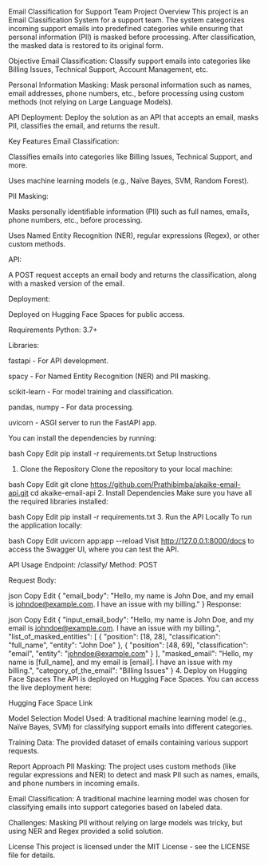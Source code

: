 Email Classification for Support Team
Project Overview
This project is an Email Classification System for a support team. The system categorizes incoming support emails into predefined categories while ensuring that personal information (PII) is masked before processing. After classification, the masked data is restored to its original form.

Objective
Email Classification: Classify support emails into categories like Billing Issues, Technical Support, Account Management, etc.

Personal Information Masking: Mask personal information such as names, email addresses, phone numbers, etc., before processing using custom methods (not relying on Large Language Models).

API Deployment: Deploy the solution as an API that accepts an email, masks PII, classifies the email, and returns the result.

Key Features
Email Classification:

Classifies emails into categories like Billing Issues, Technical Support, and more.

Uses machine learning models (e.g., Naïve Bayes, SVM, Random Forest).

PII Masking:

Masks personally identifiable information (PII) such as full names, emails, phone numbers, etc., before processing.

Uses Named Entity Recognition (NER), regular expressions (Regex), or other custom methods.

API:

A POST request accepts an email body and returns the classification, along with a masked version of the email.

Deployment:

Deployed on Hugging Face Spaces for public access.

Requirements
Python: 3.7+

Libraries:

fastapi - For API development.

spacy - For Named Entity Recognition (NER) and PII masking.

scikit-learn - For model training and classification.

pandas, numpy - For data processing.

uvicorn - ASGI server to run the FastAPI app.

You can install the dependencies by running:

bash
Copy
Edit
pip install -r requirements.txt
Setup Instructions
1. Clone the Repository
Clone the repository to your local machine:

bash
Copy
Edit
git clone https://github.com/Prathibimba/akaike-email-api.git
cd akaike-email-api
2. Install Dependencies
Make sure you have all the required libraries installed:

bash
Copy
Edit
pip install -r requirements.txt
3. Run the API Locally
To run the application locally:

bash
Copy
Edit
uvicorn app:app --reload
Visit http://127.0.0.1:8000/docs to access the Swagger UI, where you can test the API.

API Usage
Endpoint: /classify/
Method: POST

Request Body:

json
Copy
Edit
{
  "email_body": "Hello, my name is John Doe, and my email is johndoe@example.com. I have an issue with my billing."
}
Response:

json
Copy
Edit
{
  "input_email_body": "Hello, my name is John Doe, and my email is johndoe@example.com. I have an issue with my billing.",
  "list_of_masked_entities": [
    {
      "position": [18, 28],
      "classification": "full_name",
      "entity": "John Doe"
    },
    {
      "position": [48, 69],
      "classification": "email",
      "entity": "johndoe@example.com"
    }
  ],
  "masked_email": "Hello, my name is [full_name], and my email is [email]. I have an issue with my billing.",
  "category_of_the_email": "Billing Issues"
}
4. Deploy on Hugging Face Spaces
The API is deployed on Hugging Face Spaces. You can access the live deployment here:

Hugging Face Space Link

Model Selection
Model Used: A traditional machine learning model (e.g., Naïve Bayes, SVM) for classifying support emails into different categories.

Training Data: The provided dataset of emails containing various support requests.

Report
Approach
PII Masking: The project uses custom methods (like regular expressions and NER) to detect and mask PII such as names, emails, and phone numbers in incoming emails.

Email Classification: A traditional machine learning model was chosen for classifying emails into support categories based on labeled data.

Challenges: Masking PII without relying on large models was tricky, but using NER and Regex provided a solid solution.

License
This project is licensed under the MIT License - see the LICENSE file for details.
